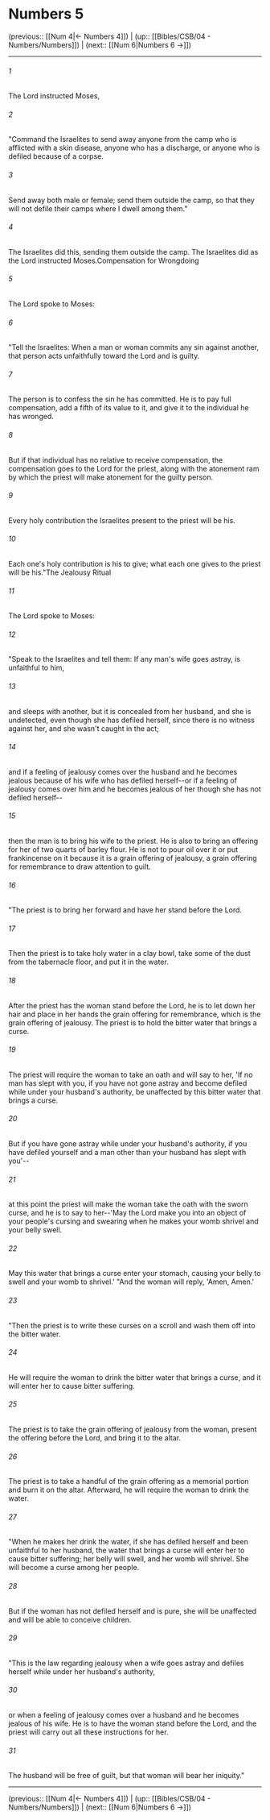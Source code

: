 # Numbers 5

(previous:: [[Num 4|← Numbers 4]]) | (up:: [[Bibles/CSB/04 - Numbers/Numbers]]) | (next:: [[Num 6|Numbers 6 →]])

***


###### 1 
The Lord instructed Moses, 

###### 2 
"Command the Israelites to send away anyone from the camp who is afflicted with a skin disease, anyone who has a discharge, or anyone who is defiled because of a corpse. 

###### 3 
Send away both male or female; send them outside the camp, so that they will not defile their camps where I dwell among them." 

###### 4 
The Israelites did this, sending them outside the camp. The Israelites did as the Lord instructed Moses.Compensation for Wrongdoing 

###### 5 
The Lord spoke to Moses: 

###### 6 
"Tell the Israelites: When a man or woman commits any sin against another, that person acts unfaithfully toward the Lord and is guilty. 

###### 7 
The person is to confess the sin he has committed. He is to pay full compensation, add a fifth of its value to it, and give it to the individual he has wronged. 

###### 8 
But if that individual has no relative to receive compensation, the compensation goes to the Lord for the priest, along with the atonement ram by which the priest will make atonement for the guilty person. 

###### 9 
Every holy contribution the Israelites present to the priest will be his. 

###### 10 
Each one's holy contribution is his to give; what each one gives to the priest will be his."The Jealousy Ritual 

###### 11 
The Lord spoke to Moses: 

###### 12 
"Speak to the Israelites and tell them: If any man's wife goes astray, is unfaithful to him, 

###### 13 
and sleeps with another, but it is concealed from her husband, and she is undetected, even though she has defiled herself, since there is no witness against her, and she wasn't caught in the act; 

###### 14 
and if a feeling of jealousy comes over the husband and he becomes jealous because of his wife who has defiled herself--or if a feeling of jealousy comes over him and he becomes jealous of her though she has not defiled herself-- 

###### 15 
then the man is to bring his wife to the priest. He is also to bring an offering for her of two quarts of barley flour. He is not to pour oil over it or put frankincense on it because it is a grain offering of jealousy, a grain offering for remembrance to draw attention to guilt. 

###### 16 
"The priest is to bring her forward and have her stand before the Lord. 

###### 17 
Then the priest is to take holy water in a clay bowl, take some of the dust from the tabernacle floor, and put it in the water. 

###### 18 
After the priest has the woman stand before the Lord, he is to let down her hair and place in her hands the grain offering for remembrance, which is the grain offering of jealousy. The priest is to hold the bitter water that brings a curse. 

###### 19 
The priest will require the woman to take an oath and will say to her, 'If no man has slept with you, if you have not gone astray and become defiled while under your husband's authority, be unaffected by this bitter water that brings a curse. 

###### 20 
But if you have gone astray while under your husband's authority, if you have defiled yourself and a man other than your husband has slept with you'-- 

###### 21 
at this point the priest will make the woman take the oath with the sworn curse, and he is to say to her--'May the Lord make you into an object of your people's cursing and swearing when he makes your womb shrivel and your belly swell. 

###### 22 
May this water that brings a curse enter your stomach, causing your belly to swell and your womb to shrivel.' "And the woman will reply, 'Amen, Amen.' 

###### 23 
"Then the priest is to write these curses on a scroll and wash them off into the bitter water. 

###### 24 
He will require the woman to drink the bitter water that brings a curse, and it will enter her to cause bitter suffering. 

###### 25 
The priest is to take the grain offering of jealousy from the woman, present the offering before the Lord, and bring it to the altar. 

###### 26 
The priest is to take a handful of the grain offering as a memorial portion and burn it on the altar. Afterward, he will require the woman to drink the water. 

###### 27 
"When he makes her drink the water, if she has defiled herself and been unfaithful to her husband, the water that brings a curse will enter her to cause bitter suffering; her belly will swell, and her womb will shrivel. She will become a curse among her people. 

###### 28 
But if the woman has not defiled herself and is pure, she will be unaffected and will be able to conceive children. 

###### 29 
"This is the law regarding jealousy when a wife goes astray and defiles herself while under her husband's authority, 

###### 30 
or when a feeling of jealousy comes over a husband and he becomes jealous of his wife. He is to have the woman stand before the Lord, and the priest will carry out all these instructions for her. 

###### 31 
The husband will be free of guilt, but that woman will bear her iniquity."

***

(previous:: [[Num 4|← Numbers 4]]) | (up:: [[Bibles/CSB/04 - Numbers/Numbers]]) | (next:: [[Num 6|Numbers 6 →]])
